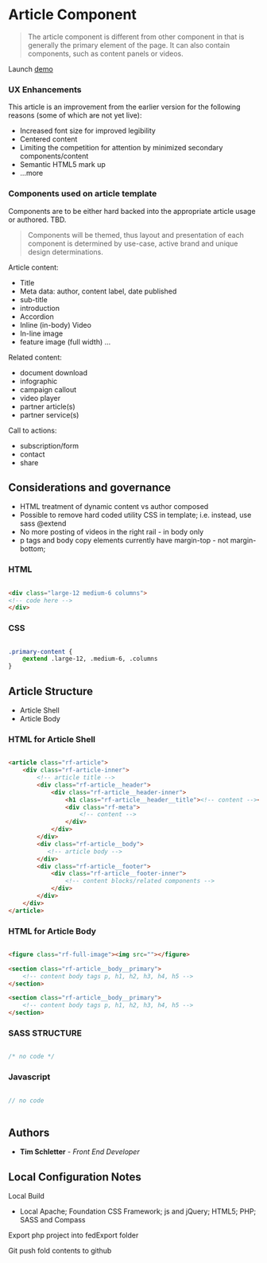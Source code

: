 # Article Component

> The article component is different from other component in that is generally the primary element of the page. It can also contain components, such as content panels or videos.

Launch [demo](https://timprodev.github.io/m-fed-article/ "Article Demp Page")

### UX Enhancements

This article is an improvement from the earlier version for the following reasons (some of which are not yet live):

* Increased font size for improved legibility
* Centered content
* Limiting the competition for attention by minimized secondary components/content
* Semantic HTML5 mark up
* ...more

### Components used on article template

Components are to be either hard backed into the appropriate article usage or authored. TBD.

> Components will be themed, thus layout and presentation of each component is determined by use-case, active brand and unique design determinations.

Article content:
* Title
* Meta data: author, content label, date published
* sub-title
* introduction
* Accordion
* Inline (in-body) Video
* In-line image
* feature image (full width)
...

Related content:
* document download
* infographic
* campaign callout
* video player
* partner article(s)
* partner service(s)

Call to actions:
* subscription/form
* contact
* share

## Considerations and governance

* HTML treatment of dynamic content vs author composed
* Possible to remove hard coded utility CSS in template; i.e. instead, use sass @extend
* No more posting of videos in the right rail - in body only
* p tags and body copy elements currently have margin-top - not margin-bottom;

### HTML
```html

<div class="large-12 medium-6 columns">
<!-- code here -->
</div>

```
### CSS
```css

.primary-content {
	@extend .large-12, .medium-6, .columns	
}

```

## Article Structure

* Article Shell
* Article Body

### HTML for Article Shell
```html

<article class="rf-article">
    <div class="rf-article-inner">
        <!-- article title -->
        <div class="rf-article__header">            
            <div class="rf-article__header-inner">
                <h1 class="rf-article__header__title"><!-- content --></h1>
                <div class="rf-meta">
                    <!-- content -->
                </div>
            </div>                                
        </div>
        <div class="rf-article__body"> 
           <!-- article body -->
        </div>
        <div class="rf-article__footer">
            <div class="rf-article__footer-inner">
                <!-- content blocks/related components -->
            </div>
        </div>
    </div>
</article>

```
### HTML for Article Body
```html

<figure class="rf-full-image"><img src=""></figure>

<section class="rf-article__body__primary">
	<!-- content body tags p, h1, h2, h3, h4, h5 -->
</section>

<section class="rf-article__body__primary">                
	<!-- content body tags p, h1, h2, h3, h4, h5 -->
</section>


```
### SASS STRUCTURE
```css

/* no code */

```

### Javascript
```javascript

// no code
    
```
## Authors

* **Tim Schletter** - *Front End Developer*

## Local Configuration Notes

Local Build
* Local Apache; Foundation CSS Framework; js and jQuery; HTML5; PHP; SASS and Compass

Export php project into fedExport folder

Git push fold contents to github